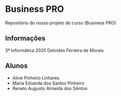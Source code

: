 # Business PRO
Repositório do nosso projeto de curso (Business PRO)
## Informações
3ª Informática 2025
Delcides Ferreira de Morais
## Alunos
- Aline Pinheiro Linhares
- Maria Eduarda dos Santos Pinheiro
- Renato Augusto Almeida dos SAntos